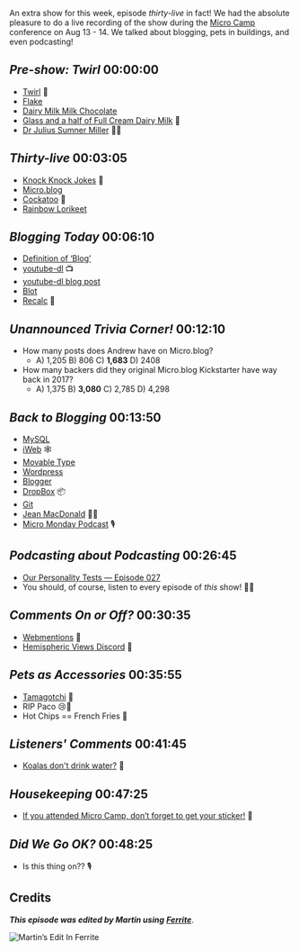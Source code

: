 An extra show for this week, episode _thirty-live_ in fact! We had the absolute pleasure to do a live recording of the show during the [Micro Camp](https://micro.camp) conference on Aug 13 - 14. We talked about blogging, pets in buildings, and even podcasting!

## _Pre-show: Twirl_ 00:00:00

- [Twirl](https://www.cadbury.com.au/twirl) 🍫
- [Flake](https://www.cadbury.com.au/cadbury-flake-chocolate-bar-30g)
- [Dairy Milk Milk Chocolate](https://www.woolworths.com.au/shop/productdetails/320105/cadbury-dairy-milk-chocolate)
- [Glass and a half of Full Cream Dairy Milk](https://youtu.be/DDdQfpMjS-U) 🥛
- [Dr Julius Sumner Miller](https://en.wikipedia.org/wiki/Julius_Sumner_Miller) 👨‍🔬

## _Thirty-live_ 00:03:05

- [Knock Knock Jokes](https://en.wikipedia.org/wiki/Knock-knock_joke) 🚪
- [Micro.blog](https://micro.blog)
- [Cockatoo](https://en.wikipedia.org/wiki/Cockatoo) 🦜
- [Rainbow Lorikeet](https://en.wikipedia.org/wiki/Rainbow_lorikeet)

## _Blogging Today_ 00:06:10

- [Definition of ‘Blog’](https://en.wikipedia.org/wiki/Blog)
- [youtube-dl](https://youtube-dl.org) 📺
- [youtube-dl blog post](https://burk.io/2020/my-youtube-dl-setup)
- [Blot](https://blot.im)
- [Recalc](https://docs.microsoft.com/en-us/office/client-developer/excel/excel-recalculation) 🧮

## _Unannounced Trivia Corner!_ 00:12:10

- How many posts does Andrew have on Micro.blog?
   - A) 1,205 B) 806 C) **1,683** D) 2408
- How many backers did they original Micro.blog Kickstarter have way back in 2017?
   - A) 1,375 B) **3,080** C) 2,785 D) 4,298

## _Back to Blogging_ 00:13:50

- [MySQL](https://www.mysql.com)
- [iWeb](https://en.wikipedia.org/wiki/IWeb) 🕸
- [Movable Type](https://www.movabletype.com)
- [Wordpress](https://wordpress.com)
- [Blogger](https://www.blogger.com)
- [DropBox](https://www.dropbox.com) 📦
- [Git](https://en.wikipedia.org/wiki/Git)
- [Jean MacDonald](https://micro.blog/jean) 🙋‍♀️
- [Micro Monday Podcast](https://monday.micro.blog) 🎙

## _Podcasting about Podcasting_ 00:26:45

- [Our Personality Tests — Episode 027](https://listen.hemisphericviews.com/027)
- You should, of course, listen to every episode of _this_ show! 😵‍💫

## _Comments On or Off?_ 00:30:35

- [Webmentions](https://indieweb.org/Webmention) 💬
- [Hemispheric Views Discord](https://discord.gg/mzdB2ug) 📣

## _Pets as Accessories_ 00:35:55

- [Tamagotchi](https://en.wikipedia.org/wiki/Tamagotchi) 👾
- RIP Paco 😢🥔
- Hot Chips == French Fries 🍟

## _Listeners' Comments_ 00:41:45

- [Koalas don't drink water?](https://koalainfo.com/why-koalas-drink-little-or-no-water) 🐨

## _Housekeeping_ 00:47:25

- [If you attended Micro Camp, don’t forget to get your sticker!](https://micro.camp) 🎉

## _Did We Go OK?_ 00:48:25

- Is this thing on?? 🎙






## Credits

**_This episode was edited by Martin using_** [**_Ferrite_**](https://www.wooji-juice.com/products/ferrite).

![Martin’s Edit In Ferrite](https://cdn.hemisphericviews.com/Hemispheric%20Views%20Episode%20035%20Edit.png)
